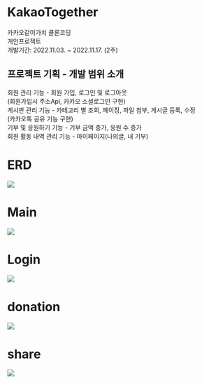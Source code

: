 # KakaoTogether
카카오같이가치 클론코딩
<br>
개인프로젝트
<br>
개발기간: 2022.11.03. ~ 2022.11.17. (2주)
<br>
## 프로젝트 기획 - 개발 범위 소개
회원 관리 기능 - 회원 가입, 로그인 및 로그아웃
<br>
(회원가입시 주소Api, 카카오 소셜로그인 구현)
<br>
게시판 관리 기능 - 카테고리 별 조회, 페이징, 파일 첨부, 게시글 등록, 수정
<br>
(카카오톡 공유 기능 구현)
<br>
기부 및 응원하기 기능 - 기부 금액 증가, 응원 수 증가
<br>
회원 활동 내역 관리 기능 - 마이페이지(나의글, 내 기부)
<br>


# ERD

<img src="https://user-images.githubusercontent.com/102591792/202476729-12df933d-335e-48ad-a5a7-0ece2c0a84a9.png">

# Main
<img src="https://user-images.githubusercontent.com/102591792/202474523-cc09b5aa-b171-444f-9a84-3cd10613b28e.JPG">

# Login
<img src="https://user-images.githubusercontent.com/102591792/202474543-b7a79318-1e0b-40d8-bdb7-bf75cb7549f5.JPG">

# donation
<img src="https://user-images.githubusercontent.com/102591792/202474564-6622f8c9-eeb0-4576-8801-55fbf0d0cc59.JPG">

# share
<img src="https://user-images.githubusercontent.com/102591792/202474576-876fd45d-5e9f-4ad2-a1db-0f9d7200ff99.JPG">

